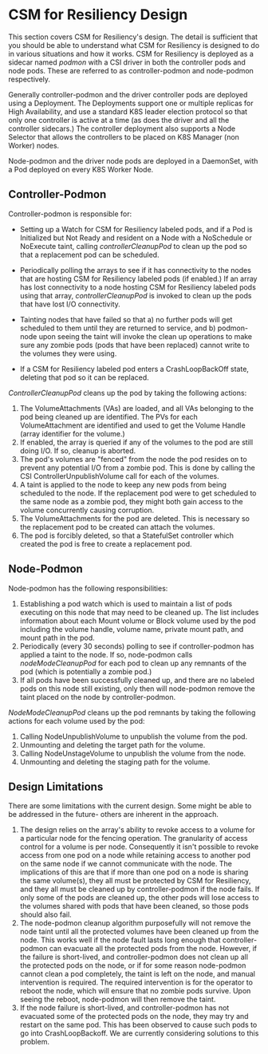 <!--
Copyright (c) 2021 Dell Inc., or its subsidiaries. All Rights Reserved.

Licensed under the Apache License, Version 2.0 (the "License");
you may not use this file except in compliance with the License.
You may obtain a copy of the License at

    http://www.apache.org/licenses/LICENSE-2.0
-->

# CSM for Resiliency Design

This section covers CSM for Resiliency's design.  The detail is sufficient that you should be able to understand what CSM for Resiliency is designed to do in various situations and how it works. CSM for Resiliency is deployed as a sidecar named _podmon_ with a CSI driver in both the controller pods and node pods. These are referred to as controller-podmon and node-podmon respectively.

Generally controller-podmon and the driver controller pods are deployed using a Deployment. 
The Deployments support one or multiple replicas for High Availability, and use a standard K8S leader election protocol so that only one controller
is active at a time (as does the driver and all the controller sidecars.)
The controller deployment also supports a Node Selector that allows the controllers to be placed on K8S Manager (non Worker) nodes.

Node-podmon and the driver node pods are deployed in a DaemonSet, with a Pod deployed on every K8S Worker Node.

## Controller-Podmon

Controller-podmon is responsible for:

* Setting up a Watch for CSM for Resiliency labeled pods, and if a Pod is Initialized but Not Ready and resident on a Node with a NoSchedule or NoExecute taint, calling _controllerCleanupPod_ to clean up the pod so that a replacement pod can be scheduled.

* Periodically polling the arrays to see if it has connectivity to the nodes that are hosting CSM for Resiliency labeled pods (if enabled.) If an array has lost connectivity to a node hosting CSM for Resiliency labeled pods using that array, _controllerCleanupPod_ is invoked to clean up the pods that have lost I/O connectivity.

* Tainting nodes that have failed so that a) no further pods will get scheduled to them until they are returned to service, and b) podmon-node upon seeing the taint will invoke 
the clean up operations to make sure any zombie pods (pods that have been replaced) cannot write to the volumes they were using.

* If a CSM for Resiliency labeled pod enters a CrashLoopBackOff state, deleting that pod so it can be replaced.

_ControllerCleanupPod_ cleans up the pod by taking the following actions:
1. The VolumeAttachments (VAs) are loaded, and all VAs belonging to the pod being cleaned up are identified. The PVs for each VolumeAttachment are identified and used to get the Volume Handle (array identifier for the volume.)
2. If enabled, the array is queried if any of the volumes to the pod are still doing I/O. If so, cleanup is aborted.
3. The pod's volumes are "fenced" from the node the pod resides on to prevent any potential I/O from a zombie pod. This is done by calling the CSI ControllerUnpublishVolume call for each of the volumes.
4. A taint is applied to the node to keep any new pods from being scheduled to the node. If the replacement pod were to get scheduled to the same node as a zombie pod, they might both gain access to the volume concurrently causing corruption.
5. The VolumeAttachments for the pod are deleted. This is necessary so the replacement pod to be created can attach the volumes.
6. The pod is forcibly deleted, so that a StatefulSet controller which created the pod is free to create a replacement pod.

## Node-Podmon

Node-podmon has the following responsibilities:

1. Establishing a pod watch which is used to maintain a list of pods executing on this node that may need to be cleaned up. The list includes information about each Mount volume or Block volume used by the pod including the volume handle, volume name, private mount path, and mount path in the pod.
2. Periodically (every 30 seconds) polling to see if controller-podmon has applied a taint to the node. If so, node-podmon calls _nodeModeCleanupPod_ for each pod to clean up any remnants of the pod (which is potentially a zombie pod.)
3. If all pods have been successfully cleaned up, and there are no labeled pods on this node still existing, only then will node-podmon remove the taint placed on the node by controller-podmon.

_NodeModeCleanupPod_ cleans up the pod remnants by taking the following actions for each volume used by the pod:
1. Calling NodeUnpublishVolume to unpublish the volume from the pod.
2. Unmounting and deleting the target path for the volume.
3. Calling NodeUnstageVolume to unpublish the volume from the node.
4. Unmounting and deleting the staging path for the volume.

## Design Limitations

There are some limitations with the current design. Some might be able to be addressed in the future- others are inherent in the approach.

1. The design relies on the array's ability to revoke access to a volume for a particular node for the fencing operation. The granularity of access control for a volume is per node. Consequently it isn't possible to revoke access from one pod on a node while retaining access to another pod on the same node if we cannot communicate with the node.
The implications of this are that if more than one pod on a node is sharing the same volume(s), they all must be protected by CSM for Resiliency, and they all must be cleaned up by controller-podmon if the node fails. If only some of the pods are cleaned up, the other pods will lose access to the volumes shared with pods that have been cleaned, so those pods should also fail.
2. The node-podmon cleanup algorithm purposefully will not remove the node taint until all the protected volumes have been cleaned up from the node. This works well if the node fault lasts long enough that controller-podmon can evacuate all the protected pods from the node. However, if the failure is short-lived, and controller-podmon does not clean up all the protected pods on the node, or if for some reason node-podmon cannot clean a pod completely, the taint is left on the node, and manual intervention is required. The required intervention is for the operator to reboot the node, which will ensure that no zombie pods survive. Upon seeing the reboot, node-podmon will then remove the taint.
3. If the node failure is short-lived, and controller-podmon has not evacuated some of the protected pods on the node, they may try and restart on the same pod. This has been observed to cause such pods to go into CrashLoopBackoff. We are currently considering solutions to this problem.
